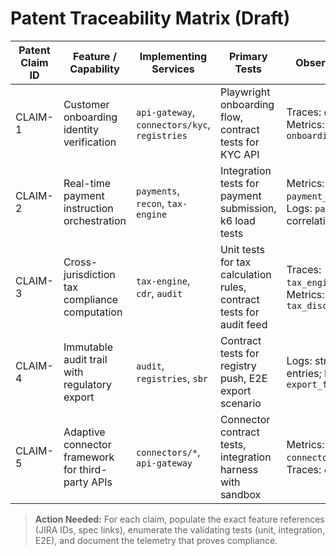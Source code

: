 # Patent Traceability Matrix (Draft)

| Patent Claim ID | Feature / Capability | Implementing Services | Primary Tests | Observability Signals | Status |
| --- | --- | --- | --- | --- | --- |
| CLAIM-1 | Customer onboarding identity verification | `api-gateway`, `connectors/kyc`, `registries` | Playwright onboarding flow, contract tests for KYC API | Traces: `onboarding.*`; Metrics: `onboarding_success_total` | Pending mapping |
| CLAIM-2 | Real-time payment instruction orchestration | `payments`, `recon`, `tax-engine` | Integration tests for payment submission, k6 load tests | Metrics: `payment_latency_bucket`; Logs: `payment_id` correlation | Pending mapping |
| CLAIM-3 | Cross-jurisdiction tax compliance computation | `tax-engine`, `cdr`, `audit` | Unit tests for tax calculation rules, contract tests for audit feed | Traces: `tax_engine.compute`; Metrics: `tax_discrepancy_total` | Pending mapping |
| CLAIM-4 | Immutable audit trail with regulatory export | `audit`, `registries`, `sbr` | Contract tests for registry push, E2E export scenario | Logs: structured ledger entries; Metrics: `export_failure_total` | Pending mapping |
| CLAIM-5 | Adaptive connector framework for third-party APIs | `connectors/*`, `api-gateway` | Connector contract tests, integration harness with sandbox | Metrics: `connector_error_total`; Traces: `connector.call` | Pending mapping |

> **Action Needed:** For each claim, populate the exact feature references (JIRA IDs, spec links), enumerate the validating tests (unit, integration, E2E), and document the telemetry that proves compliance.
